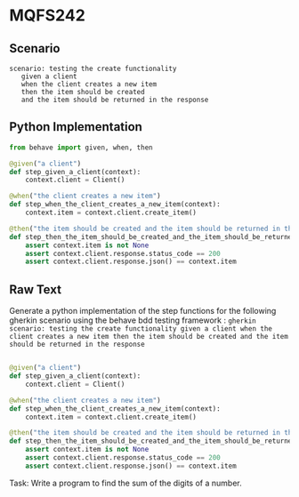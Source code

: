 # MQFS242
## Scenario
```gherkin
scenario: testing the create functionality 
   given a client 
   when the client creates a new item 
   then the item should be created 
   and the item should be returned in the response
```


## Python Implementation
```python
from behave import given, when, then

@given("a client")
def step_given_a_client(context):
    context.client = Client()

@when("the client creates a new item")
def step_when_the_client_creates_a_new_item(context):
    context.item = context.client.create_item()

@then("the item should be created and the item should be returned in the response")
def step_then_the_item_should_be_created_and_the_item_should_be_returned_in_the_response(context):
    assert context.item is not None
    assert context.client.response.status_code == 200
    assert context.client.response.json() == context.item
```


## Raw Text
Generate a python implementation of the step functions for the following gherkin scenario using the behave bdd testing framework : ```gherkin scenario: testing the create functionality given a client when the client creates a new item then the item should be created and the item should be returned in the response ```



```python from behave import given, when, then

@given("a client")
def step_given_a_client(context):
    context.client = Client()

@when("the client creates a new item")
def step_when_the_client_creates_a_new_item(context):
    context.item = context.client.create_item()

@then("the item should be created and the item should be returned in the response")
def step_then_the_item_should_be_created_and_the_item_should_be_returned_in_the_response(context):
    assert context.item is not None
    assert context.client.response.status_code == 200
    assert context.client.response.json() == context.item
```

Task: Write a program to find the sum of the digits of a number.
